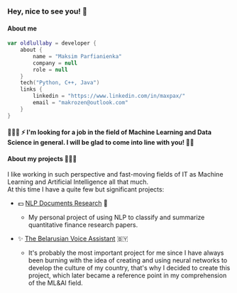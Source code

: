 ### Hey, nice to see you! 👋

#### About me

```Kotlin
var oldlullaby = developer {
    about {
        name = "Maksim Parfianienka"
        company = null
        role = null
    }
    tech("Python, C++, Java")
    links {
        linkedin = "https://www.linkedin.com/in/maxpax/"
        email = "makrozen@outlook.com"
    }
}
```
#### 👨🏻‍💼 ⚡️ I'm looking for a job in the field of Machine Learning and Data Science in general. I will be glad to come into line with you! 🤝🏻

#### About my projects 👩🏻‍💻

I like working in such perspective and fast-moving fields of IT as Machine Learning and Artificial Intelligence all that much. </br>
At this time I have a quite few but significant projects:</br>

  - 💵 [NLP Documents Research](https://github.com/rymmax/nlp-documents-research) 🔭 
    - My personal project of using NLP to classify and summarize quantitative finance research papers.

  - ✨ [The Belarusian Voice Assistant](https://github.com/rymmax/be-voice-assistant) 🇧🇾
    - It's probably the most important project for me since I have always been burning with the idea of creating and using neural networks to develop the culture of my country, that's why I decided to create this project, which later became a reference point in my comprehension of the ML&AI field.</br>
    
    


<!--
  - 😌 [Facial Keypoint Detection](https://github.com/oldlullaby/facial-keypoint-recognition) 🤡
    - It is my personal project of using Natural Language Processing to classify & summarize quantitative finance research papers.
-->

<!--
**oldlullaby/oldlullaby** is a ✨ _special_ ✨ repository because its `README.md` (this file) appears on your GitHub profile.

Here are some ideas to get you started:

- 🔭 I’m currently working on ...
- 🌱 I’m currently learning ...
- 👯 I’m looking to collaborate on ...
- 🤔 I’m looking for help with ...
- 💬 Ask me about ...
- 📫 How to reach me: ...
- 😄 Pronouns: ...
- ⚡ Fun fact: ...
-->
